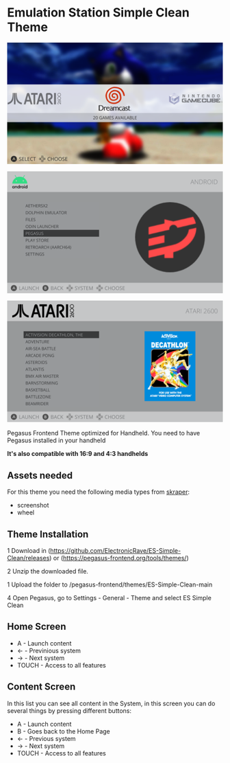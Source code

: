 # Emulation Station Simple Clean Theme

![ES Simple Clean Pegasus theme](assets/images/screenshots/main.png)

![ES Simple Clean Pegasus theme](assets/images/screenshots/software.png)

![ES Simple Clean Pegasus theme](assets/images/screenshots/game.png)

Pegasus Frontend Theme optimized for Handheld. You need to have Pegasus installed in your handheld

**It's also compatible with 16:9 and 4:3 handhelds**

## Assets needed

For this theme you need the following media types from [skraper](http://skraper.net):

- screenshot
- wheel

## Theme Installation

1 Download in (https://github.com/ElectronicRave/ES-Simple-Clean/releases) or (https://pegasus-frontend.org/tools/themes/)

2 Unzip the downloaded file.

1 Upload the folder to /pegasus-frontend/themes/ES-Simple-Clean-main

4 Open Pegasus, go to Settings - General - Theme and select ES Simple Clean

## Home Screen

- A  - Launch content
- <- - Previnious system
- -> - Next system
- TOUCH - Access to all features

## Content Screen

In this list you can see all content in the System, in this screen you can do several things by pressing different buttons:

- A  - Launch content
- B  - Goes back to the Home Page
- <- - Previous system
- -> - Next system
- TOUCH - Access to all features
